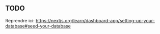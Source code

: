 ## TODO

Reprendre ici: https://nextjs.org/learn/dashboard-app/setting-up-your-database#seed-your-database
